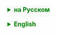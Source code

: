 <details style="margin-top: 16px">
  <summary style="cursor: pointer; color: green;"><b>на Русском</b></summary>

## Set

Интерфейс `Set` в Java является частью Java Collections Framework и представляет собой коллекцию, которая не содержит повторяющихся элементов. Это один из фундаментальных интерфейсов в Java, который используется для хранения уникальных элементов.

### Основные характеристики интерфейса Set:

1. **Уникальность элементов:** Коллекция не может содержать дублирующиеся элементы.
2. **Нет гарантии порядка:** Элементы в `Set` обычно не упорядочены; порядок их хранения может не соответствовать порядку добавления.
3. **Равенство элементов:** Равенство элементов определяется через методы `equals` и `hashCode`.

### Основные методы интерфейса Set:

- `add(E e)`: Добавляет указанный элемент в Set (если он ещё не присутствует в коллекции).
- `remove(Object o)`: Удаляет указанный элемент из Set, если он присутствует.
- `contains(Object o)`: Возвращает `true`, если Set содержит указанный элемент.
- `size()`: Возвращает количество элементов в Set.
- `isEmpty()`: Проверяет, пуст ли Set.
- `iterator()`: Возвращает итератор для элементов в Set.
- `clear()`: Удаляет все элементы из Set.

### Основные реализации интерфейса Set:

1. **HashSet:**
  - Основан на хэш-таблице (HashMap).
  - Хорошая производительность: операции `add`, `remove`, и `contains` имеют постоянное время выполнения (в среднем случае).
  - Не гарантирует порядок элементов.

2. **LinkedHashSet:**
  - Сохраняет порядок добавления элементов.
  - Немного медленнее, чем `HashSet` из-за дополнительных затрат на поддержание порядка элементов.

3. **TreeSet:**
  - Реализован в виде красно-черного дерева.
  - Элементы упорядочены в соответствии с их естественным порядком или компаратором, переданным при создании.
  - Операции `add`, `remove`, и `contains` выполняются за время O(log n).

### Когда использовать Set:

- Когда нужно хранить набор уникальных элементов.
- Когда важна производительность при проверке наличия элемента в коллекции.
- Когда не требуется сохранение порядка элементов, можно использовать `HashSet`.
- Когда требуется сохранить порядок вставки, следует использовать `LinkedHashSet`.
- Когда необходим упорядоченный набор данных, следует использовать `TreeSet`.

### Пример использования Set:

```
Set<String> hashSet = new HashSet<>();
hashSet.add("Apple");
hashSet.add("Banana");
hashSet.add("Cherry");

// Попытка добавить дублирующийся элемент
boolean isAdded = hashSet.add("Apple"); // вернет false

// Пройтись по элементам
for (String fruit : hashSet) {
    System.out.println(fruit);
}
```

Класс `Collections` также предоставляет статические методы, такие как `unmodifiableSet(Set<? extends T>)`, для создания неизменяемых версий `Set`. Это может быть полезно, когда вы хотите предоставить доступ к своей коллекции, не позволяя изменять её содержимое.


### Что такое хеширование?

Хеширование - это процесс преобразования большого количества данных в меньшее фиксированное количество, обычно в виде целого числа, известного как хеш-код. Этот процесс должен быть быстрым, выполняться за константное время и равномерно распределять входные данные по возможным значениям хеш-кода.

### Зачем нужно хеширование?

Хеширование широко используется для оптимизации поиска и вставки в структурах данных, где важно быстрое получение и хранение данных, например, в хеш-таблицах (как `HashMap` или `HashSet` в Java). Хеш-коды позволяют существенно сократить время поиска элемента, поскольку, зная хеш-код, можно сразу перейти к «кувшину», где хранятся все элементы с этим хеш-кодом, минуя остальные данные.

### Как используется метод `hashCode()`?

В Java метод `hashCode()` определен в классе `Object` и поэтому наследуется всеми объектами. Он используется коллекциями, основанными на хеш-таблицах, как `HashMap`, `HashSet`, и `HashTable`. Когда объект добавляется в такую коллекцию, его хеш-код используется для определения места (т.е. "бакета" или "кувшина"), где он будет храниться. Когда нужно проверить наличие объекта в коллекции или удалить объект, снова вычисляется хеш-код, чтобы найти, где объект может быть расположен.

## Контракт `hashCode()` и `equals()`

Для корректной работы хеш-таблиц есть важное правило — контракт между `hashCode()` и `equals()`, который состоит из следующих условий:

1. Если два объекта равны по методу `equals(Object)`, то их хеш-коды тоже должны быть равны.
2. Если хеш-коды двух объектов различны, то объекты точно не равны (обратное не всегда верно — разные объекты могут иметь одинаковый хеш-код).
3. Вызов метода `hashCode()` должен возвращать одинаковое значение при многократных вызовах на неизменном объекте.

Несоблюдение этих условий может привести к некорректной работе хеш-основанных коллекций. Например, если у двух равных объектов будут разные хеш-коды, они могут быть помещены в разные "бакеты" хеш-таблицы, и это нарушит ожидаемое поведение (например, при поиске один из этих объектов может не быть найден).



</details>

<details style="margin-top: 16px">
  <summary style="cursor: pointer; color: green;"><b>English</b></summary>

## Set
The `Set` interface in Java is part of the Java Collections Framework and represents a collection that contains no duplicate elements. It is one of the fundamental interfaces in Java used for storing unique elements.

### Key Characteristics of the Set Interface:

1. **Uniqueness of Elements:** The collection cannot contain duplicate elements.
2. **No Guarantee of Order:** Elements in a `Set` are generally unordered; the storage order may not correspond to the order of addition.
3. **Equality of Elements:** Equality of elements is determined through the `equals` and `hashCode` methods.

### Core Methods of the Set Interface:

- `add(E e)`: Adds the specified element to the Set if it is not already present in the collection.
- `remove(Object o)`: Removes the specified element from the Set if it is present.
- `contains(Object o)`: Returns `true` if the Set contains the specified element.
- `size()`: Returns the number of elements in the Set.
- `isEmpty()`: Checks whether the Set is empty.
- `iterator()`: Returns an iterator for the elements in the Set.
- `clear()`: Removes all elements from the Set.

### Main Implementations of the Set Interface:

1. **HashSet:**
  - Based on a hash table (HashMap).
  - Good performance: operations `add`, `remove`, and `contains` have constant time complexity (on average).
  - Does not guarantee the order of elements.

2. **LinkedHashSet:**
  - Maintains the order of elements as they were added.
  - Slightly slower than `HashSet` due to the additional costs of maintaining element order.

3. **TreeSet:**
  - Implemented as a red-black tree.
  - Elements are ordered according to their natural order or by a comparator provided at set creation.
  - Operations `add`, `remove`, and `contains` are executed in O(log n) time.

### When to Use Set:

- When a collection of unique elements is needed.
- When performance is important when checking for the presence of an element in a collection.
- When the order of elements is not needed, `HashSet` can be used.
- When the insertion order needs to be maintained, `LinkedHashSet` should be used.
- When an ordered set of data is required, `TreeSet` should be used.

### Example of Using Set:

```
Set<String> hashSet = new HashSet<>();
hashSet.add("Apple");
hashSet.add("Banana");
hashSet.add("Cherry");

// Attempt to add a duplicate element
boolean isAdded = hashSet.add("Apple"); // will return false

// Iterate through the elements
for (String fruit : hashSet) {
    System.out.println(fruit);
}
```

The `Collections` class also provides static methods, such as `unmodifiableSet(Set<? extends T>)`, to create immutable versions of `Set`. This can be useful when you want to provide access to your collection without allowing its content to be modified.

</details>